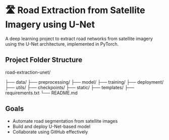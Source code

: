 # 🛣️ Road Extraction from Satellite Imagery using U-Net

A deep learning project to extract road networks from satellite imagery using the U-Net architecture, implemented in PyTorch.

## Project Folder Structure

road-extraction-unet/

├── data/
├── preprocessing/
├── model/
├── training/
├── deployment/
├── utils/
├── checkpoints/
├── static/
├── templates/
├── requirements.txt
└── README.md

## Goals

- Automate road segmentation from satellite images
- Build and deploy U-Net-based model
- Collaborate using GitHub effectively
